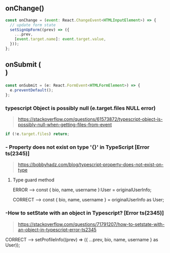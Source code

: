 ## onChange()

```js
const onChange = (event: React.ChangeEvent<HTMLInputElement>) => {
  // update form state
  setSignUpForm((prev) => ({
    ...prev,
    [event.target.name]: event.target.value,
  }));
};
```

## onSubmit (<form onSubmit={onSubmit}>)

```js
const onSubmit = (e: React.FormEvent<HTMLFormElement>) => {
  e.preventDefault();
};
```

### typescript Object is possibly null (e.target.files NULL error)

> https://stackoverflow.com/questions/61573872/typescript-object-is-possibly-null-when-getting-files-from-event

```js
if (!e.target.files) return;
```

### - Property does not exist on type '{}' in TypeScript [Error ts(2345)]

> https://bobbyhadz.com/blog/typescript-property-does-not-exist-on-type

1. Type guard method

   ERROR --> const { bio, name, username }:User = originalUserInfo;

   CORRECT --> const { bio, name, username } = originalUserInfo as User;

### -How to setState with an object in Typescript? [Error ts(2345)]

> https://stackoverflow.com/questions/71791207/how-to-setstate-with-an-object-in-typescript-error-ts2345

CORRECT --> setProfileInfo((prev) => ({ ...prev, bio, name, username } as User));
